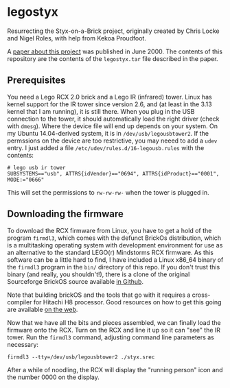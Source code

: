 # legostyx
Resurrecting the Styx-on-a-Brick project, originally created by Chris Locke and
Nigel Roles, with help from Kekoa Proudfoot.

A [paper about this project](http://doc.cat-v.org/inferno/4th_edition/styx-on-a-brick/) 
was published in June 2000. The contents of this repository are the contents of 
the `legostyx.tar` file described in the paper.

## Prerequisites
You need a Lego RCX 2.0 brick and a Lego IR (infrared) tower. Linux
has kernel support for the IR tower since version 2.6, and (at least
in the 3.13 kernel that I am running), it is still there. When you 
plug in the USB connection to the tower, it should automatically
load the right driver (check with `dmesg`). Where the device file
will end up depends on your system. On my Ubuntu 14.04-derived system,
it is in `/dev/usb/legousbtower2`. If the permssions on the device are
too restrictive, you may neeed to add a `udev` entry. I just added a 
file `/etc/udev/rules.d/16-legousb.rules` with the contents:
```
# lego usb ir tower
SUBSYSTEMS=="usb", ATTRS{idVendor}=="0694", ATTRS{idProduct}=="0001", MODE:="0666"
```
This will set the permissions to `rw-rw-rw-` when the tower is plugged in.

## Downloading the firmware
To download the RCX firmware from Linux, you have to get a hold of the program `firmdl3`,
which comes with the defunct BrickOs distribution, which is a multitasking operating 
system with development environment for use as an alternative to the standard LEGO(r) 
Mindstorms RCX firmware. As this software can be a little hard to find, I have included
a Linux x86_64 binary of the `firmdl3` program in the `bin/` directory of this repo. 
If you don't trust this binary (and really, you shouldn't!), there is a clone of the 
original Sourceforge BrickOS source available [in Github](https://github.com/jschiefer/brickOS).

Note that building brickOS and the tools that go with it requires a cross-compiler for
Hitachi H8 processor. Good resources on how to get this going are available
[on the web](https://symbolicdomain.wordpress.com/2016/05/29/brickos/).

Now that we have all the bits and pieces assembled, we can finally load the firmware
onto the RCX. Turn on the RCX and line it up so it can "see" the IR tower. Run the
`firmdl3` command, adjusting command line parameters as necessary:
```
firmdl3 --tty=/dev/usb/legousbtower2 ./styx.srec
```
After a while of noodling, the RCX will display the "running person" icon and the 
number 0000 on the display.

